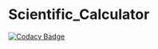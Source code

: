 # Scientific_Calculator

[![Codacy Badge](https://api.codacy.com/project/badge/Grade/59319767cebb485596a4567b0ecb9522)](https://app.codacy.com/gh/stepin105110/Scientific_Calculator?utm_source=github.com&utm_medium=referral&utm_content=stepin105110/Scientific_Calculator&utm_campaign=Badge_Grade)